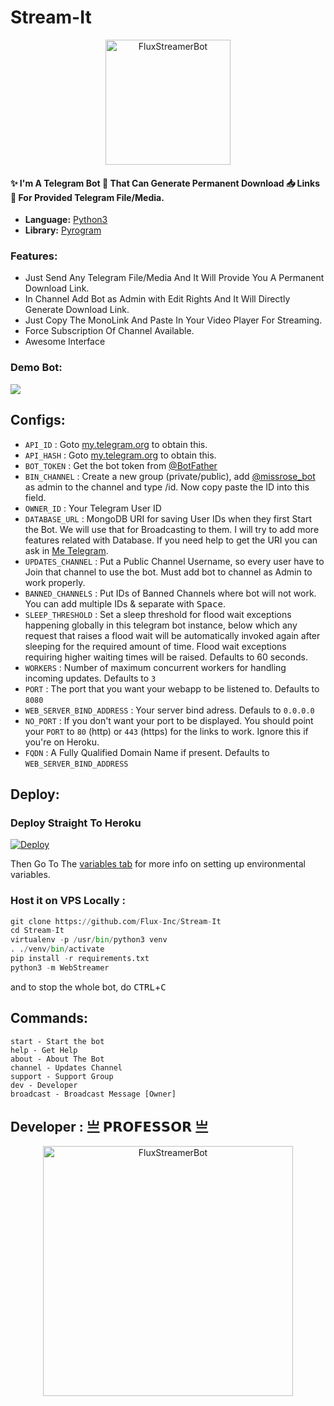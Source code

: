 # <p align="center"><h1> Stream-It </h1></p>
<p align="center">
    <a href="https://t.me/streamer_fluxbot/">
        <img src="https://telegra.ph/file/568dc6e14c0fb1cf56666.png" height="200" width="200" alt="FluxStreamerBot">
    </a>
</p>
<h4> ✨ I'm A Telegram Bot 🤖 That Can Generate Permanent Download 📥 Links 📎 For Provided Telegram File/Media.</h4>

* **Language:** [Python3](https://www.python.org)
* **Library:** [Pyrogram](https://docs.pyrogram.org)

### Features:
- Just Send Any Telegram File/Media And It Will Provide You A Permanent Download Link.
- In Channel Add Bot as Admin with Edit Rights And It Will Directly Generate Download Link.
- Just Copy The MonoLink And Paste In Your Video Player For Streaming.
- Force Subscription Of Channel Available.
- Awesome Interface

### Demo Bot:
<a href="https://t.me/streamer_fluxbot/"><img src="https://img.shields.io/badge/Demo-Telegram%20Bot-blue.svg?logo=telegram"></a>

## Configs:
- `API_ID` : Goto [my.telegram.org](https://my.telegram.org) to obtain this.
- `API_HASH` : Goto [my.telegram.org](https://my.telegram.org) to obtain this.
- `BOT_TOKEN` : Get the bot token from [@BotFather](https://telegram.dog/BotFather)
- `BIN_CHANNEL` : Create a new group (private/public), add [@missrose_bot](https://telegram.dog/MissRose_bot) as admin to the channel and type /id. Now copy paste the ID into this field.
- `OWNER_ID` : Your Telegram User ID
- `DATABASE_URL` : MongoDB URI for saving User IDs when they first Start the Bot. We will use that for Broadcasting to them. I will try to add more features related with Database. If you need help to get the URI you can ask in [Me Telegram](https://t.me/rulebreakerzzz).
- `UPDATES_CHANNEL` : Put a Public Channel Username, so every user have to Join that channel to use the bot. Must add bot to channel as Admin to work properly.
- `BANNED_CHANNELS` : Put IDs of Banned Channels where bot will not work. You can add multiple IDs & separate with <kbd>Space</kbd>.
- `SLEEP_THRESHOLD` : Set a sleep threshold for flood wait exceptions happening globally in this telegram bot instance, below which any request that raises a flood wait will be automatically invoked again after sleeping for the required amount of time. Flood wait exceptions requiring higher waiting times will be raised. Defaults to 60 seconds.
- `WORKERS` : Number of maximum concurrent workers for handling incoming updates. Defaults to `3`
- `PORT` : The port that you want your webapp to be listened to. Defaults to `8080`
- `WEB_SERVER_BIND_ADDRESS` : Your server bind adress. Defauls to `0.0.0.0`
- `NO_PORT` : If you don't want your port to be displayed. You should point your `PORT` to `80` (http) or `443` (https) for the links to work. Ignore this if you're on Heroku.
- `FQDN` :  A Fully Qualified Domain Name if present. Defaults to `WEB_SERVER_BIND_ADDRESS` </details>


## Deploy:

### Deploy Straight To Heroku

[![Deploy](https://www.herokucdn.com/deploy/button.svg)](https://heroku.com/deploy?template=https://github.com/Flux-Inc/Stream-It/)

Then Go To The <a href="#mandatory-vars">variables tab</a> for more info on setting up environmental variables. </details>

### Host it on VPS Locally :


```py
git clone https://github.com/Flux-Inc/Stream-It
cd Stream-It
virtualenv -p /usr/bin/python3 venv
. ./venv/bin/activate
pip install -r requirements.txt
python3 -m WebStreamer
```
and to stop the whole bot,
 do <kbd>CTRL</kbd>+<kbd>C</kbd>

## Commands:
```
start - Start the bot
help - Get Help
about - About The Bot
channel - Updates Channel
support - Support Group
dev - Developer
broadcast - Broadcast Message [Owner]

```
##                                                                Developer : 亗 𝗣𝗥𝗢𝗙𝗘𝗦𝗦𝗢𝗥 亗 
<p align="center">
    <a href="https://t.me/rulebreakerzzz/">
        <img src="https://telegra.ph/file/0c04d249c7d383cd1f8d8.png" height="400" width="400" alt="FluxStreamerBot">
    </a>
</p>
